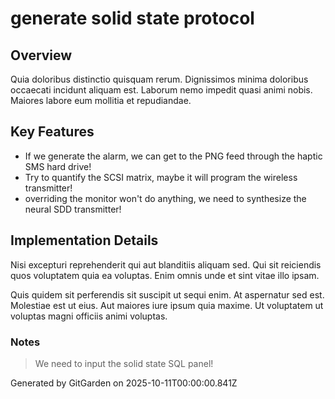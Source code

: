 # generate solid state protocol

## Overview
Quia doloribus distinctio quisquam rerum. Dignissimos minima doloribus occaecati incidunt aliquam est. Laborum nemo impedit quasi animi nobis. Maiores labore eum mollitia et repudiandae.

## Key Features
- If we generate the alarm, we can get to the PNG feed through the haptic SMS hard drive!
- Try to quantify the SCSI matrix, maybe it will program the wireless transmitter!
- overriding the monitor won't do anything, we need to synthesize the neural SDD transmitter!

## Implementation Details
Nisi excepturi reprehenderit qui aut blanditiis aliquam sed. Qui sit reiciendis quos voluptatem quia ea voluptas. Enim omnis unde et sint vitae illo ipsam.
 Quis quidem sit perferendis sit suscipit ut sequi enim. At aspernatur sed est. Molestiae est ut eius. Aut maiores iure ipsum quia maxime. Ut voluptatem ut voluptas magni officiis animi voluptas.

### Notes
> We need to input the solid state SQL panel!

Generated by GitGarden on 2025-10-11T00:00:00.841Z